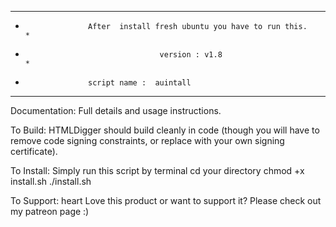 ******************************************************************
*                   After  install fresh ubuntu you have to run this.                       *
*                                   version : v1.8                                                                         *
*                   script name :  auintall
******************************************************************

Documentation:
Full details and usage instructions.

To Build:
HTMLDigger should build cleanly in code (though you will have to remove code signing constraints, or replace with your own signing certificate).

To Install:
Simply run this script by terminal
cd your directory
chmod +x install.sh
./install.sh

To Support:
heart  Love this product or want to support it? Please check out my patreon page :)